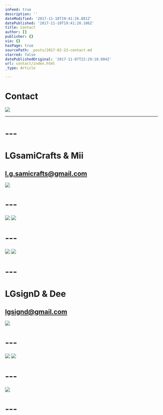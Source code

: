 ```yaml
---
inFeed: true
description: ''
dateModified: '2017-11-10T19:41:26.881Z'
datePublished: '2017-11-10T19:41:28.186Z'
title: Contact
author: []
publisher: {}
via: {}
hasPage: true
sourcePath: _posts/2017-02-23-contact.md
starred: false
datePublishedOriginal: '2017-11-07T22:29:10.804Z'
url: contact/index.html
_type: Article

---
```

# Contact
![](https://the-grid-user-content.s3-us-west-2.amazonaws.com/dba99aef-ae67-481d-a981-6b571bfc1a5b.jpg)

---

# ---

# **LGsamiCrafts & Mii**

## l.g.samicrafts@gmail.com
![](https://the-grid-user-content.s3-us-west-2.amazonaws.com/68032188-1e3f-47e1-b307-72ea7f80b8b4.jpg)

# ---
![](https://the-grid-user-content.s3-us-west-2.amazonaws.com/18c4f776-b004-4490-bf63-e4f6f1a6551b.png)
![](https://the-grid-user-content.s3-us-west-2.amazonaws.com/df85c6d8-81c6-4f69-8686-b98ed0d58f33.png)

# ---
![](https://the-grid-user-content.s3-us-west-2.amazonaws.com/644113d0-ca19-4fb5-ba1c-10bd2239785b.jpg)
![](https://the-grid-user-content.s3-us-west-2.amazonaws.com/3ee90004-4150-4ad7-baa6-7d8f89d757ef.png)

# ---

# **LGsignD & Dee**

## lgsignd@gmail.com
![](https://the-grid-user-content.s3-us-west-2.amazonaws.com/e38aa4c6-29f3-42a4-973d-6a8cc169aaeb.jpg)

# ---
![](https://the-grid-user-content.s3-us-west-2.amazonaws.com/a3c84242-6d1a-40db-bc40-bb85f4147416.png)
![](https://the-grid-user-content.s3-us-west-2.amazonaws.com/9592a82e-83d2-4ac9-996f-c31d66eb868c.png)

# ---
![](https://the-grid-user-content.s3-us-west-2.amazonaws.com/a88f5c72-d446-48bf-bda4-13f992df572a.png)

# ---